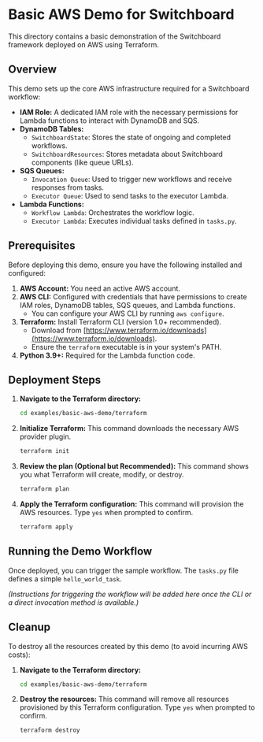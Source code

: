 # Basic AWS Demo for Switchboard

This directory contains a basic demonstration of the Switchboard framework deployed on AWS using Terraform.

## Overview

This demo sets up the core AWS infrastructure required for a Switchboard workflow:

*   **IAM Role:** A dedicated IAM role with the necessary permissions for Lambda functions to interact with DynamoDB and SQS.
*   **DynamoDB Tables:**
    *   `SwitchboardState`: Stores the state of ongoing and completed workflows.
    *   `SwitchboardResources`: Stores metadata about Switchboard components (like queue URLs).
*   **SQS Queues:**
    *   `Invocation Queue`: Used to trigger new workflows and receive responses from tasks.
    *   `Executor Queue`: Used to send tasks to the executor Lambda.
*   **Lambda Functions:**
    *   `Workflow Lambda`: Orchestrates the workflow logic.
    *   `Executor Lambda`: Executes individual tasks defined in `tasks.py`.

## Prerequisites

Before deploying this demo, ensure you have the following installed and configured:

1.  **AWS Account:** You need an active AWS account.
2.  **AWS CLI:** Configured with credentials that have permissions to create IAM roles, DynamoDB tables, SQS queues, and Lambda functions.
    *   You can configure your AWS CLI by running `aws configure`.
3.  **Terraform:** Install Terraform CLI (version 1.0+ recommended).
    *   Download from [https://www.terraform.io/downloads](https://www.terraform.io/downloads).
    *   Ensure the `terraform` executable is in your system's PATH.
4.  **Python 3.9+:** Required for the Lambda function code.

## Deployment Steps

1.  **Navigate to the Terraform directory:**
    ```bash
    cd examples/basic-aws-demo/terraform
    ```

2.  **Initialize Terraform:**
    This command downloads the necessary AWS provider plugin.
    ```bash
    terraform init
    ```

3.  **Review the plan (Optional but Recommended):**
    This command shows you what Terraform will create, modify, or destroy.
    ```bash
    terraform plan
    ```

4.  **Apply the Terraform configuration:**
    This command will provision the AWS resources. Type `yes` when prompted to confirm.
    ```bash
    terraform apply
    ```

## Running the Demo Workflow

Once deployed, you can trigger the sample workflow. The `tasks.py` file defines a simple `hello_world_task`.

*(Instructions for triggering the workflow will be added here once the CLI or a direct invocation method is available.)*

## Cleanup

To destroy all the resources created by this demo (to avoid incurring AWS costs):

1.  **Navigate to the Terraform directory:**
    ```bash
    cd examples/basic-aws-demo/terraform
    ```

2.  **Destroy the resources:**
    This command will remove all resources provisioned by this Terraform configuration. Type `yes` when prompted to confirm.
    ```bash
    terraform destroy
    ```
